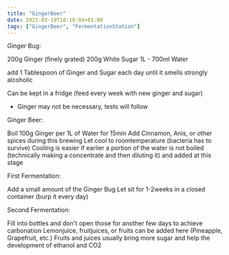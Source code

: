 ```yaml
---
title: "GingerBeer"
date: 2021-03-19T18:19:04+01:00
tags: ["GingerBeer", "FermentationStation"]
---
```


Ginger Bug:

200g Ginger (finely grated)
200g White Sugar
1L - 700ml Water

add 1 Tablespoon of Ginger and Sugar each day until it smells strongly alcoholic

Can be kept in a fridge (feed every week with new ginger and sugar)
- Ginger may not be necessary, tests will follow

Ginger Beer:

Boil 100g Ginger per 1L of Water for 15min 
Add Cinnamon, Anis, or other spices during this brewing
Let cool to roomtemperature (bacteria has to survive)
Cooling is easier if earlier a portion of the water is not boiled (technically making a concentrate and then diluting it) and added at this stage

First Fermentation:

Add a small amount of the Ginger Bug 
Let sit for 1-2weeks in a closed container (burp it every day)

Second Fermentation:
 
Fill into bottles and don't open those for another few days to achieve carbonation 
Lemonjuice, fruitjuices, or fruits can be added here (Pineapple, Grapefruit, etc.)
Fruits and juices usually bring more sugar and help the development of ethanol and CO2

